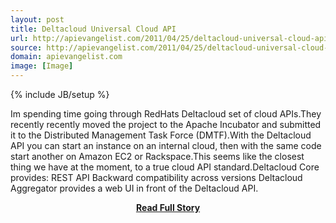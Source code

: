 ```yaml
---
layout: post
title: Deltacloud Universal Cloud API
url: http://apievangelist.com/2011/04/25/deltacloud-universal-cloud-api/
source: http://apievangelist.com/2011/04/25/deltacloud-universal-cloud-api/
domain: apievangelist.com
image: [Image]
---
```

{% include JB/setup %}<p>Im spending time going through RedHats Deltacloud set of cloud APIs.They recently recently moved the project to the Apache Incubator and submitted it to the Distributed Management Task Force (DMTF).With the Deltacloud API you can start an instance on an internal cloud, then with the same code start another on Amazon EC2 or Rackspace.This seems like the closest thing we have at the moment, to a true cloud API standard.Deltacloud Core provides: REST API Backward compatibility across versions Deltacloud Aggregator provides a web UI in front of the Deltacloud API.</p>
<center><p><a href="http://apievangelist.com/2011/04/25/deltacloud-universal-cloud-api/" style='padding:25px; font-sze:18px; font-weight: bold;'>Read Full Story</a></p></center>
